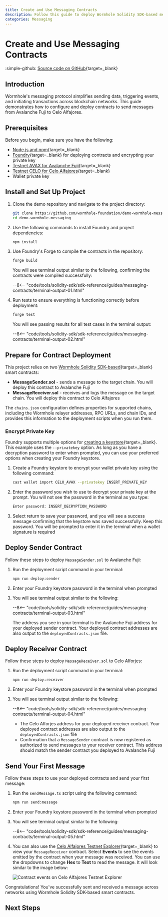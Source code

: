 ```yaml
---
title: Create and Use Messaging Contracts
description: Follow this guide to deploy Wormhole Solidity SDK-based message sender and receiver smart contracts and use them to send messages across chains.
categories: Messaging
---
```


# Create and Use Messaging Contracts

:simple-github: [Source code on GitHub](https://github.com/wormhole-foundation/demo-wormhole-messaging){target=\_blank}

## Introduction

Wormhole's messaging protocol simplifies sending data, triggering events, and initiating transactions across blockchain networks. This guide demonstrates how to configure and deploy contracts to send messages from Avalanche Fuji to Celo Alfajores.

## Prerequisites

Before you begin, make sure you have the following:

- [Node.js and npm](https://docs.npmjs.com/downloading-and-installing-node-js-and-npm){target=\_blank}
- [Foundry](https://book.getfoundry.sh/getting-started/installation){target=\_blank} for deploying contracts and encrypting your private key
- [Testnet AVAX for Avalanche Fuji](https://core.app/tools/testnet-faucet/?subnet=c&token=c){target=\_blank}
- [Testnet CELO for Celo Alfajores](https://faucet.celo.org/alfajores){target=\_blank}
- Wallet private key

## Install and Set Up Project

1. Clone the demo repository and navigate to the project directory:

    ```bash
    git clone https://github.com/wormhole-foundation/demo-wormhole-messaging.git
    cd demo-wormhole-messaging
    ```

2. Use the following commands to install Foundry and project dependencies:

    ```bash
    npm install
    ```

3. Use Foundry's Forge to compile the contracts in the repository:

    ```bash
    forge build
    ```

    You will see terminal output similar to the following, confirming the contracts were compiled successfully:

    --8<-- "code/tools/solidity-sdk/sdk-reference/guides/messaging-contracts/terminal-output-01.html"

4. Run tests to ensure everything is functioning correctly before deployment:

    ```bash
    forge test
    ```

    You will see passing results for all test cases in the terminal output:

    --8<-- "code/tools/solidity-sdk/sdk-reference/guides/messaging-contracts/terminal-output-02.html"

## Prepare for Contract Deployment

This project relies on two [Wormhole Solidity SDK-based](https://github.com/wormhole-foundation/wormhole-solidity-sdk){target=\_blank} smart contracts:

- **MessageSender.sol** - sends a message to the target chain. You will deploy this contract to Avalanche Fuji
- **MessageReceiver.sol** - receives and logs the message on the target chain. You will deploy this contract to Celo Alfajores

The `chains.json` configuration defines properties for supported chains, including the Wormhole relayer addresses, RPC URLs, and chain IDs, and provides this information to the deployment scripts when you run them.

### Encrypt Private Key

Foundry supports multiple options for [creating a keystore](https://book.getfoundry.sh/reference/cast/cast-wallet-import){target=\_blank}. This example uses the `--privatekey` option. As long as you have a decryption password to enter when prompted, you can use your preferred options when creating your Foundry keystore.

1. Create a Foundry keystore to encrypt your wallet private key using the following command: 

    ```bash
    cast wallet import CELO_AVAX --privatekey INSERT_PRIVATE_KEY
    ```

2. Enter the password you wish to use to decrypt your private key at the prompt. You will not see the password in the terminal as you type:

    ```bash
    Enter password: INSERT_DECRYPTION_PASSWORD
    ```

3. Select return to save your password, and you will see a success message confirming that the keystore was saved successfully. Keep this password. You will be prompted to enter it in the terminal when a wallet signature is required

## Deploy Sender Contract

Follow these steps to deploy `MessageSender.sol` to Avalanche Fuji:

1. Run the deployment script command in your terminal:

    ```bash
    npm run deploy:sender
    ```

2. Enter your Foundry keystore password in the terminal when prompted

3. You will see terminal output similar to the following:

    --8<-- "code/tools/solidity-sdk/sdk-reference/guides/messaging-contracts/terminal-output-03.html"

    The address you see in your terminal is the Avalanche Fuji address for your deployed sender contract. Your deployed contract addresses are also output to the `deployedContracts.json` file.

## Deploy Receiver Contract

Follow these steps to deploy `MessageReceiver.sol` to Celo Alforjes:

1. Run the deployment script command in your terminal:

    ```bash
    npm run deploy:receiver
    ```

2. Enter your Foundry keystore password in the terminal when prompted

3. You will see terminal output similar to the following:

    --8<-- "code/tools/solidity-sdk/sdk-reference/guides/messaging-contracts/terminal-output-04.html"

    - The Celo Alforjes address for your deployed receiver contract. Your deployed contract addresses are also output to the `deployedContracts.json` file
    - Confirmation that a `MessageSender` contract is now registered as authorized to send messages to your receiver contract. This address should match the sender contract you deployed to Avalanche Fuji

## Send Your First Message

Follow these steps to use your deployed contracts and send your first message:

1. Run the `sendMessage.ts` script using the following command:

    ```bash
    npm run send:message
    ```

2. Enter your Foundry keystore password in the terminal when prompted

3. You will see terminal output similar to the following:

    --8<-- "code/tools/solidity-sdk/sdk-reference/guides/messaging-contracts/terminal-output-05.html"

4. You can also use the [Celo Alfajores Testnet Explorer](https://alfajores.celoscan.io/){target=\_blank} to view your `MessageReceiver` contract. Select **Events** to see the events emitted by the contract when your message was received. You can use the dropdowns to change **Hex** to **Text** to read the message. It will look similar to the image below:

    ![Contract events on Celo Alfajores Testnet Explorer](/docs/images/tools/solidity-sdk/messaging-contracts/messaging-contracts01.webp)

Congratulations! You've successfully sent and received a message across networks using Wormhole Solidity SDK-based smart contracts. 

## Next Steps

<!--TODO: links to other guides and tutorials-->
